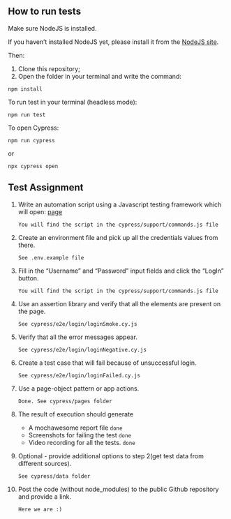 ## How to run tests

Make sure NodeJS is installed.

If you haven’t installed NodeJS yet, please install it from the [NodeJS site](https://nodejs.org/en).

Then:

1. Clone this repository;
2. Open the folder in your terminal and write the command:

`npm install`

To run test in your terminal (headless mode):

`npm run test`

To open Cypress:

`npm run cypress`

or

`npx cypress open`

## Test Assignment

1. Write an automation script using a Javascript testing framework which will open: [page](https://www.pecodesoftware.com/qa-portal/greet.php)

   `You will find the script in the cypress/support/commands.js file`

2. Create an environment file and pick up all the credentials values from there.

   `See .env.example file`

3. Fill in the “Username” and “Password” input fields and click the “LogIn” button.

   `You will find the script in the cypress/support/commands.js file`

4. Use an assertion library and verify that all the elements are present on the page.

   `See cypress/e2e/login/loginSmoke.cy.js`

5. Verify that all the error messages appear.

   `See cypress/e2e/login/loginNegative.cy.js`

6. Create a test case that will fail because of unsuccessful login.

   `See cypress/e2e/login/loginFailed.cy.js`

7. Use a page-object pattern or app actions.

   `Done. See cypress/pages folder`

8. The result of execution should generate

   - A mochawesome report file `done`
   - Screenshots for failing the test `done`
   - Video recording for all the tests. `done`

9. Optional - provide additional options to step 2(get test data from different sources).

   `See cypress/data folder`

10. Post the code (without node_modules) to the public Github repository and provide a link.

    `Here we are :)`
